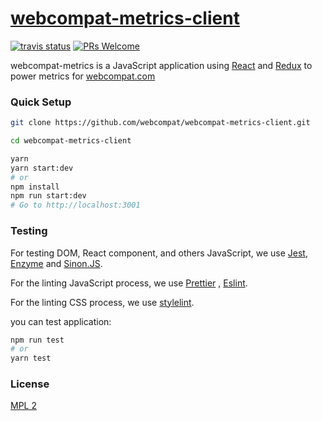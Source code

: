 # [webcompat-metrics-client][website]

[website]: https://webcompat.com/

[![travis status]][travis-ci]
[![PRs Welcome]][make-a-pull-request]

webcompat-metrics is a JavaScript application using [React] and [Redux] to power metrics for [webcompat.com]

### Quick Setup

```bash
git clone https://github.com/webcompat/webcompat-metrics-client.git

cd webcompat-metrics-client

yarn
yarn start:dev
# or
npm install
npm run start:dev
# Go to http://localhost:3001
```

### Testing

For testing DOM, React component, and others JavaScript, we use [Jest], [Enzyme] and [Sinon.JS].

For the linting JavaScript process, we use [Prettier] , [Eslint].

For the linting CSS process, we use [stylelint].

you can test application:

```bash
npm run test
# or
yarn test
```

### License

[MPL 2](./LICENSE)

[prs welcome]: https://img.shields.io/badge/PRs-welcome-brightgreen.svg?style=flat-square
[travis status]: https://travis-ci.org/webcompat/webcompat-metrics-client.svg?branch=master
[travis-ci]: https://travis-ci.org/webcompat/webcompat-metrics-client
[make-a-pull-request]: http://makeapullrequest.com
[jest]: https://facebook.github.io/jest/
[enzyme]: http://airbnb.io/enzyme/
[sinon.js]: http://sinonjs.org/
[prettier]: https://prettier.io/
[eslint]: https://eslint.org/
[stylelint]: https://stylelint.io/
[webcompat.com]: https://webcompat.com
[react]: https://reactjs.org/
[redux]: https://redux.js.org/
